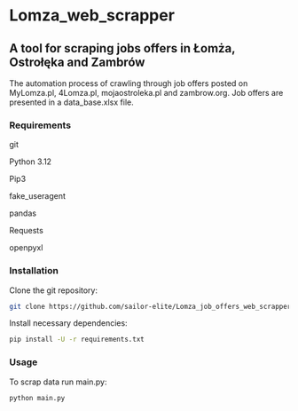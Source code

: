 ﻿# Lomza_web_scrapper

## A tool for scraping jobs offers in Łomża, Ostrołęka and Zambrów

The automation process of crawling through job offers posted on MyLomza.pl, 4Lomza.pl, mojaostroleka.pl and zambrow.org.
Job offers are presented in a data_base.xlsx file.

### Requirements

git

Python 3.12

Pip3

fake_useragent

pandas

Requests

openpyxl

### Installation

Clone the git repository:

```bash
git clone https://github.com/sailor-elite/Lomza_job_offers_web_scrapper 
```

Install necessary dependencies:

```bash
pip install -U -r requirements.txt
```

### Usage

To scrap data run main.py:

```bash
python main.py
```


